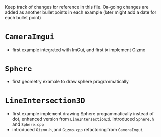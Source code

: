 Keep track of changes for reference in this file.
On-going changes are added as another bullet points in each example (later might add a date for each bullet point)

# `CameraImgui`

* first example integrated with ImGui, and first to implement Gizmo

# `Sphere`

* first geometry example to draw sphere programmatically

# `LineIntersection3D`

* first example implement drawing Sphere programmatically instead of dot, enhanced version from `LineIntersection2d`. Introduced `Sphere.h` and `Sphere.cpp`
* introduced `Gizmo.h`, and `Gizmo.cpp` refactoring from `CameraImgui`
